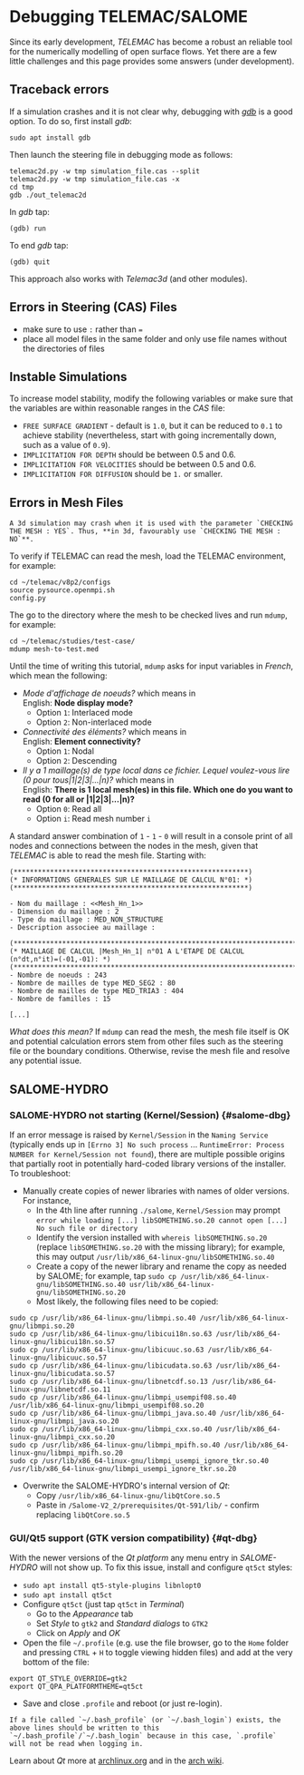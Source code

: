 # Debugging TELEMAC/SALOME


Since its early development, *TELEMAC* has become a robust an reliable tool for the numerically modelling of open surface flows. Yet there are a few little challenges and this page provides some answers (under development).

## Traceback errors

If a simulation crashes and it is not clear why, debugging with [*gdb*](http://www.gdbtutorial.com) is a good option. To do so, first install *gdb*:

```
sudo apt install gdb
```

Then launch the steering file in debugging mode as follows:

```
telemac2d.py -w tmp simulation_file.cas --split
telemac2d.py -w tmp simulation_file.cas -x
cd tmp
gdb ./out_telemac2d
```

In *gdb* tap:

```
(gdb) run
```

To end *gdb* tap:
 
```
(gdb) quit
```

This approach also works with *Telemac3d* (and other modules).
 
## Errors in Steering (CAS) Files
 
* make sure to use `:` rather than `=`
* place all model files in the same folder and only use file names without the directories of files

## Instable Simulations

To increase model stability, modify the following variables or make sure that the variables are within reasonable ranges in the *CAS* file:

* `FREE SURFACE GRADIENT` - default is `1.0`, but it can be reduced to `0.1` to achieve stability (nevertheless, start with going incrementally down, such as a value of `0.9`).
* `IMPLICITATION FOR DEPTH` should be between 0.5 and 0.6.
* `IMPLICITATION FOR VELOCITIES` should be between 0.5 and 0.6.
* `IMPLICITATION FOR DIFFUSION` should be `1.` or smaller.

## Errors in Mesh Files

```{hint}
A 3d simulation may crash when it is used with the parameter `CHECKING THE MESH : YES`. Thus, **in 3d, favourably use `CHECKING THE MESH : NO`**.
```

To verify if TELEMAC can read the mesh, load the TELEMAC environment, for example:

```
cd ~/telemac/v8p2/configs
source pysource.openmpi.sh
config.py
```

The go to the directory where the mesh to be checked lives and run `mdump`, for example:

```
cd ~/telemac/studies/test-case/
mdump mesh-to-test.med
```
 
Until the time of writing this tutorial, `mdump` asks for input variables in *French*, which mean the following:
* *Mode d'affichage de noeuds?* which means in <br>English: **Node display mode?**
    + Option `1`: Interlaced mode
    + Option `2`: Non-interlaced mode
* *Connectivité des éléments?* which means in <br>English: **Element connectivity?**
    + Option `1`: Nodal
    + Option `2`: Descending
* *Il y a 1 maillage(s) de type local dans ce fichier. Lequel voulez-vous lire (0 pour tous|1|2|3|...|n)?* which means in <br>English: **There is 1 local mesh(es) in this file. Which one do you want to read (0 for all or |1|2|3|...|n)?**
    + Option `0`: Read all
    + Option `i`: Read mesh number `i`
    
A standard answer combination of `1` - `1` - `0` will result in a console print of all nodes and connections between the nodes in the mesh, given that *TELEMAC* is able to read the mesh file. Starting with:

```
(**********************************************************)
(* INFORMATIONS GENERALES SUR LE MAILLAGE DE CALCUL N°01: *)
(**********************************************************)

- Nom du maillage : <<Mesh_Hn_1>>
- Dimension du maillage : 2
- Type du maillage : MED_NON_STRUCTURE 
- Description associee au maillage : 

(**********************************************************************************)
(* MAILLAGE DE CALCUL |Mesh_Hn_1| n°01 A L'ETAPE DE CALCUL (n°dt,n°it)=(-01,-01): *)
(**********************************************************************************)
- Nombre de noeuds : 243 
- Nombre de mailles de type MED_SEG2 : 80 
- Nombre de mailles de type MED_TRIA3 : 404 
- Nombre de familles : 15 

[...]
``` 

*What does this mean?* If `mdump` can read the mesh, the mesh file itself is OK and potential calculation errors stem from other files such as the steering file or the boundary conditions. Otherwise, revise the mesh file and resolve any potential issue. 
 
## SALOME-HYDRO 
 
### SALOME-HYDRO not starting  (**Kernel/Session**) {#salome-dbg}

If an error message is raised by `Kernel/Session` in the `Naming Service` (typically ends up in `[Errno 3] No such process` ... `RuntimeError: Process NUMBER for Kernel/Session not found`), there are multiple possible origins that partially root in potentially hard-coded library versions of the installer. To troubleshoot:

* Manually create copies of newer libraries with names of older versions. For instance,
    + In the 4th line after running `./salome`, `Kernel/Session` may prompt `error while loading [...] libSOMETHING.so.20 cannot open [...] No such file or directory` 
    + Identify the version installed with `whereis libSOMETHING.so.20` (replace `libSOMETHING.so.20` with the missing library); for example, this may output `/usr/lib/x86_64-linux-gnu/libSOMETHING.so.40`
    + Create a copy of the newer library and rename the copy as needed by SALOME; for example, tap  `sudo cp /usr/lib/x86_64-linux-gnu/libSOMETHING.so.40 usr/lib/x86_64-linux-gnu/libSOMETHING.so.20`
    + Most likely, the following files need to be copied:
```
sudo cp /usr/lib/x86_64-linux-gnu/libmpi.so.40 /usr/lib/x86_64-linux-gnu/libmpi.so.20
sudo cp /usr/lib/x86_64-linux-gnu/libicui18n.so.63 /usr/lib/x86_64-linux-gnu/libicui18n.so.57
sudo cp /usr/lib/x86_64-linux-gnu/libicuuc.so.63 /usr/lib/x86_64-linux-gnu/libicuuc.so.57
sudo cp /usr/lib/x86_64-linux-gnu/libicudata.so.63 /usr/lib/x86_64-linux-gnu/libicudata.so.57
sudo cp /usr/lib/x86_64-linux-gnu/libnetcdf.so.13 /usr/lib/x86_64-linux-gnu/libnetcdf.so.11
sudo cp /usr/lib/x86_64-linux-gnu/libmpi_usempif08.so.40 /usr/lib/x86_64-linux-gnu/libmpi_usempif08.so.20
sudo cp /usr/lib/x86_64-linux-gnu/libmpi_java.so.40 /usr/lib/x86_64-linux-gnu/libmpi_java.so.20
sudo cp /usr/lib/x86_64-linux-gnu/libmpi_cxx.so.40 /usr/lib/x86_64-linux-gnu/libmpi_cxx.so.20
sudo cp /usr/lib/x86_64-linux-gnu/libmpi_mpifh.so.40 /usr/lib/x86_64-linux-gnu/libmpi_mpifh.so.20
sudo cp /usr/lib/x86_64-linux-gnu/libmpi_usempi_ignore_tkr.so.40 /usr/lib/x86_64-linux-gnu/libmpi_usempi_ignore_tkr.so.20
```

* Overwrite the SALOME-HYDRO's internal version of *Qt*:
    + Copy `/usr/lib/x86_64-linux-gnu/libQtCore.so.5`
    + Paste in `/Salome-V2_2/prerequisites/Qt-591/lib/` - confirm replacing `libQtCore.so.5`


### GUI/Qt5 support (GTK version compatibility) {#qt-dbg}

With the newer versions of the *Qt platform* any menu entry in *SALOME-HYDRO* will not show up. To fix this issue, install and configure `qt5ct` styles:

* `sudo apt install qt5-style-plugins libnlopt0`
* `sudo apt install qt5ct`
* Configure `qt5ct` (just tap `qt5ct` in *Terminal*)
    + Go to the *Appearance* tab
    + Set *Style* to `gtk2` and *Standard dialogs* to `GTK2`
    + Click on *Apply* and *OK*
* Open the file `~/.profile` (e.g. use the file browser, go to the `Home` folder and pressing `CTRL` + `H` to toggle viewing hidden files) and add at the very bottom of the file: 

```
export QT_STYLE_OVERRIDE=gtk2
export QT_QPA_PLATFORMTHEME=qt5ct
```

* Save and close `.profile` and reboot (or just re-login). 


```{note}
If a file called `~/.bash_profile` (or `~/.bash_login`) exists, the above lines should be written to this `~/.bash_profile`/`~/.bash_login` because in this case, `.profile` will not be read when logging in.
```

Learn about *Qt* more at [archlinux.org](https://bbs.archlinux.org/viewtopic.php?id=214147&p=3) and in the [arch wiki](https://wiki.archlinux.org/index.php/Uniform_look_for_Qt_and_GTK_applications#QGtkStyle).
